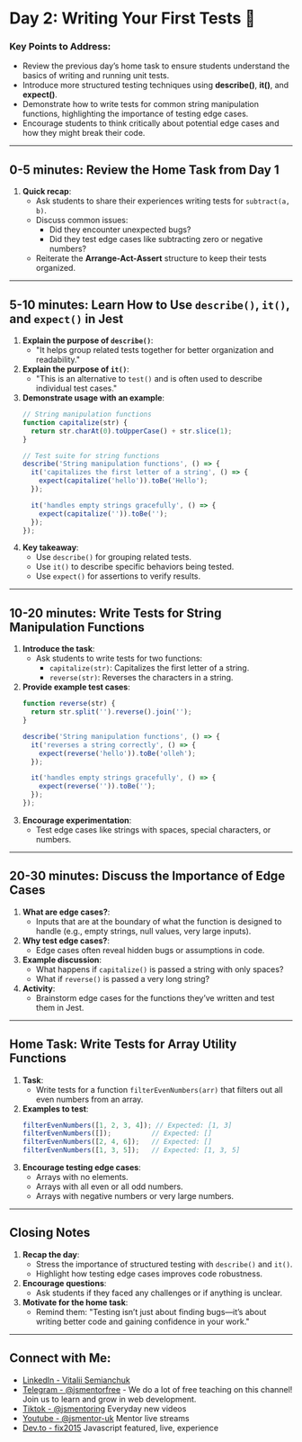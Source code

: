 # Day 2: Writing Your First Tests 🧪

### Key Points to Address:
- Review the previous day’s home task to ensure students understand the basics of writing and running unit tests.  
- Introduce more structured testing techniques using **describe()**, **it()**, and **expect()**.  
- Demonstrate how to write tests for common string manipulation functions, highlighting the importance of testing edge cases.  
- Encourage students to think critically about potential edge cases and how they might break their code.  

---

## 0-5 minutes: Review the Home Task from Day 1
1. **Quick recap**:
   - Ask students to share their experiences writing tests for `subtract(a, b)`.  
   - Discuss common issues:
     - Did they encounter unexpected bugs?  
     - Did they test edge cases like subtracting zero or negative numbers?  
   - Reiterate the **Arrange-Act-Assert** structure to keep their tests organized.  

---

## 5-10 minutes: Learn How to Use `describe()`, `it()`, and `expect()` in Jest
1. **Explain the purpose of `describe()`**:
   - "It helps group related tests together for better organization and readability."
2. **Explain the purpose of `it()`**:
   - "This is an alternative to `test()` and is often used to describe individual test cases."
3. **Demonstrate usage with an example**:
   ```javascript
   // String manipulation functions
   function capitalize(str) {
     return str.charAt(0).toUpperCase() + str.slice(1);
   }

   // Test suite for string functions
   describe('String manipulation functions', () => {
     it('capitalizes the first letter of a string', () => {
       expect(capitalize('hello')).toBe('Hello');
     });

     it('handles empty strings gracefully', () => {
       expect(capitalize('')).toBe('');
     });
   });
   ```
4. **Key takeaway**:
   - Use `describe()` for grouping related tests.
   - Use `it()` to describe specific behaviors being tested.
   - Use `expect()` for assertions to verify results.

---

## 10-20 minutes: Write Tests for String Manipulation Functions
1. **Introduce the task**:
   - Ask students to write tests for two functions:  
     - `capitalize(str)`: Capitalizes the first letter of a string.  
     - `reverse(str)`: Reverses the characters in a string.  
2. **Provide example test cases**:
   ```javascript
   function reverse(str) {
     return str.split('').reverse().join('');
   }

   describe('String manipulation functions', () => {
     it('reverses a string correctly', () => {
       expect(reverse('hello')).toBe('olleh');
     });

     it('handles empty strings gracefully', () => {
       expect(reverse('')).toBe('');
     });
   });
   ```
3. **Encourage experimentation**:
   - Test edge cases like strings with spaces, special characters, or numbers.  

---

## 20-30 minutes: Discuss the Importance of Edge Cases
1. **What are edge cases?**:
   - Inputs that are at the boundary of what the function is designed to handle (e.g., empty strings, null values, very large inputs).  
2. **Why test edge cases?**:
   - Edge cases often reveal hidden bugs or assumptions in code.  
3. **Example discussion**:
   - What happens if `capitalize()` is passed a string with only spaces?  
   - What if `reverse()` is passed a very long string?  
4. **Activity**:
   - Brainstorm edge cases for the functions they’ve written and test them in Jest.  

---

## Home Task: Write Tests for Array Utility Functions
1. **Task**:
   - Write tests for a function `filterEvenNumbers(arr)` that filters out all even numbers from an array.  
2. **Examples to test**:
   ```javascript
   filterEvenNumbers([1, 2, 3, 4]); // Expected: [1, 3]
   filterEvenNumbers([]);          // Expected: []
   filterEvenNumbers([2, 4, 6]);   // Expected: []
   filterEvenNumbers([1, 3, 5]);   // Expected: [1, 3, 5]
   ```
3. **Encourage testing edge cases**:
   - Arrays with no elements.  
   - Arrays with all even or all odd numbers.  
   - Arrays with negative numbers or very large numbers.  

---

## Closing Notes
1. **Recap the day**:
   - Stress the importance of structured testing with `describe()` and `it()`.  
   - Highlight how testing edge cases improves code robustness.  
2. **Encourage questions**:
   - Ask students if they faced any challenges or if anything is unclear.  
3. **Motivate for the home task**:
   - Remind them: "Testing isn’t just about finding bugs—it’s about writing better code and gaining confidence in your work."  

---

## Connect with Me:
- [LinkedIn - Vitalii Semianchuk](https://www.linkedin.com/in/vitalii-semianchuk-9812a786/)  
- [Telegram - @jsmentorfree](https://t.me/jsmentorfree) - We do a lot of free teaching on this channel! Join us to learn and grow in web development.  
- [Tiktok - @jsmentoring](https://www.tiktok.com/@jsmentoring) Everyday new videos  
- [Youtube - @jsmentor-uk](https://www.youtube.com/@jsmentor-uk) Mentor live streams  
- [Dev.to - fix2015](https://dev.to/fix2015) Javascript featured, live, experience  
